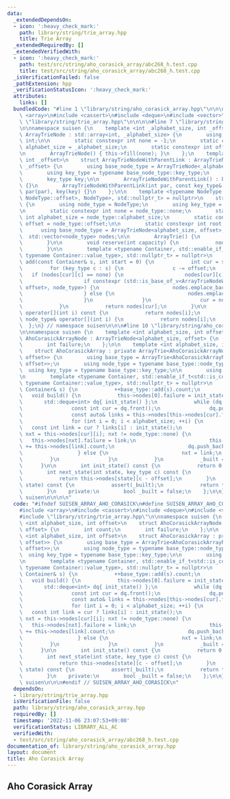 ```yaml
---
data:
  _extendedDependsOn:
  - icon: ':heavy_check_mark:'
    path: library/string/trie_array.hpp
    title: Trie Array
  _extendedRequiredBy: []
  _extendedVerifiedWith:
  - icon: ':heavy_check_mark:'
    path: test/src/string/aho_corasick_array/abc268_h.test.cpp
    title: test/src/string/aho_corasick_array/abc268_h.test.cpp
  _isVerificationFailed: false
  _pathExtension: hpp
  _verificationStatusIcon: ':heavy_check_mark:'
  attributes:
    links: []
  bundledCode: "#line 1 \"library/string/aho_corasick_array.hpp\"\n\n\n\n#include\
    \ <array>\n#include <cassert>\n#include <deque>\n#include <vector>\n\n#line 1\
    \ \"library/string/trie_array.hpp\"\n\n\n\n#line 7 \"library/string/trie_array.hpp\"\
    \n\nnamespace suisen {\n    template <int _alphabet_size, int _offset>\n    struct\
    \ ArrayTrieNode : std::array<int, _alphabet_size> {\n        using key_type =\
    \ int;\n\n        static constexpr int none = -1;\n        static constexpr int\
    \ alphabet_size = _alphabet_size;\n        static constexpr int offset = _offset;\n\
    \n        ArrayTrieNode() { this->fill(none); }\n    };\n    template <int _alphabet_size,\
    \ int _offset>\n    struct ArrayTrieNodeWithParentLink : ArrayTrieNode<_alphabet_size,\
    \ _offset> {\n        using base_node_type = ArrayTrieNode<_alphabet_size, _offset>;\n\
    \        using key_type = typename base_node_type::key_type;\n        int par;\n\
    \        key_type key;\n\n        ArrayTrieNodeWithParentLink() : base_node_type()\
    \ {}\n        ArrayTrieNodeWithParentLink(int par, const key_type& key) : base_node_type(),\
    \ par(par), key(key) {}\n    };\n\n    template <typename NodeType, std::enable_if_t<std::is_base_of_v<ArrayTrieNode<NodeType::alphabet_size,\
    \ NodeType::offset>, NodeType>, std::nullptr_t> = nullptr>\n    struct ArrayTrie\
    \ {\n        using node_type = NodeType;\n        using key_type = typename node_type::key_type;\n\
    \n        static constexpr int none = node_type::none;\n        static constexpr\
    \ int alphabet_size = node_type::alphabet_size;\n        static constexpr int\
    \ offset = node_type::offset;\n\n        static constexpr int root = 0;\n\n  \
    \      using base_node_type = ArrayTrieNode<alphabet_size, offset>;\n\n      \
    \  std::vector<node_type> nodes;\n\n        ArrayTrie() {\n            nodes.emplace_back();\n\
    \        }\n\n        void reserve(int capacity) {\n            nodes.reserve(capacity);\n\
    \        }\n\n        template <typename Container, std::enable_if_t<std::is_constructible_v<key_type,\
    \ typename Container::value_type>, std::nullptr_t> = nullptr>\n        node_type&\
    \ add(const Container& s, int start = 0) {\n            int cur = start;\n   \
    \         for (key_type c : s) {\n                c -= offset;\n             \
    \   if (nodes[cur][c] == none) {\n                    nodes[cur][c] = nodes.size();\n\
    \                    if constexpr (std::is_base_of_v<ArrayTrieNodeWithParentLink<alphabet_size,\
    \ offset>, node_type>) {\n                        nodes.emplace_back(cur, c);\n\
    \                    } else {\n                        nodes.emplace_back();\n\
    \                    }\n                }\n                cur = nodes[cur][c];\n\
    \            }\n            return nodes[cur];\n        }\n\n        const node_type&\
    \ operator[](int i) const {\n            return nodes[i];\n        }\n       \
    \ node_type& operator[](int i) {\n            return nodes[i];\n        }\n  \
    \  };\n} // namespace suisen\n\n\n#line 10 \"library/string/aho_corasick_array.hpp\"\
    \n\nnamespace suisen {\n    template <int alphabet_size, int offset>\n    struct\
    \ AhoCorasickArrayNode : ArrayTrieNode<alphabet_size, offset> {\n        int count;\n\
    \        int failure;\n    };\n\n    template <int alphabet_size, int offset>\n\
    \    struct AhoCorasickArray : private ArrayTrie<AhoCorasickArrayNode<alphabet_size,\
    \ offset>> {\n        using base_type = ArrayTrie<AhoCorasickArrayNode<alphabet_size,\
    \ offset>>;\n        using node_type = typename base_type::node_type;\n      \
    \  using key_type = typename base_type::key_type;\n\n        using base_type::base_type;\n\
    \n        template <typename Container, std::enable_if_t<std::is_constructible_v<key_type,\
    \ typename Container::value_type>, std::nullptr_t> = nullptr>\n        void add(const\
    \ Container& s) {\n            ++base_type::add(s).count;\n        }\n\n     \
    \   void build() {\n            this->nodes[0].failure = init_state();\n     \
    \       std::deque<int> dq{ init_state() };\n            while (dq.size()) {\n\
    \                const int cur = dq.front();\n                dq.pop_front();\n\
    \                const auto& links = this->nodes[this->nodes[cur].failure];\n\
    \                for (int i = 0; i < alphabet_size; ++i) {\n                 \
    \   const int link = cur ? links[i] : init_state();\n                    if (int&\
    \ nxt = this->nodes[cur][i]; nxt != node_type::none) {\n                     \
    \   this->nodes[nxt].failure = link;\n                        this->nodes[nxt].count\
    \ += this->nodes[link].count;\n                        dq.push_back(nxt);\n  \
    \                  } else {\n                        nxt = link;\n           \
    \         }\n                }\n            }\n            _built = true;\n  \
    \      }\n\n        int init_state() const {\n            return 0;\n        }\n\
    \        int next_state(int state, key_type c) const {\n            assert(_built);\n\
    \            return this->nodes[state][c - offset];\n        }\n        int count_suffix_matching(int\
    \ state) const {\n            assert(_built);\n            return this->nodes[state].count;\n\
    \        }\n    private:\n        bool _built = false;\n    };\n\n} // namespace\
    \ suisen\n\n\n\n"
  code: "#ifndef SUISEN_ARRAY_AHO_CORASICK\n#define SUISEN_ARRAY_AHO_CORASICK\n\n\
    #include <array>\n#include <cassert>\n#include <deque>\n#include <vector>\n\n\
    #include \"library/string/trie_array.hpp\"\n\nnamespace suisen {\n    template\
    \ <int alphabet_size, int offset>\n    struct AhoCorasickArrayNode : ArrayTrieNode<alphabet_size,\
    \ offset> {\n        int count;\n        int failure;\n    };\n\n    template\
    \ <int alphabet_size, int offset>\n    struct AhoCorasickArray : private ArrayTrie<AhoCorasickArrayNode<alphabet_size,\
    \ offset>> {\n        using base_type = ArrayTrie<AhoCorasickArrayNode<alphabet_size,\
    \ offset>>;\n        using node_type = typename base_type::node_type;\n      \
    \  using key_type = typename base_type::key_type;\n\n        using base_type::base_type;\n\
    \n        template <typename Container, std::enable_if_t<std::is_constructible_v<key_type,\
    \ typename Container::value_type>, std::nullptr_t> = nullptr>\n        void add(const\
    \ Container& s) {\n            ++base_type::add(s).count;\n        }\n\n     \
    \   void build() {\n            this->nodes[0].failure = init_state();\n     \
    \       std::deque<int> dq{ init_state() };\n            while (dq.size()) {\n\
    \                const int cur = dq.front();\n                dq.pop_front();\n\
    \                const auto& links = this->nodes[this->nodes[cur].failure];\n\
    \                for (int i = 0; i < alphabet_size; ++i) {\n                 \
    \   const int link = cur ? links[i] : init_state();\n                    if (int&\
    \ nxt = this->nodes[cur][i]; nxt != node_type::none) {\n                     \
    \   this->nodes[nxt].failure = link;\n                        this->nodes[nxt].count\
    \ += this->nodes[link].count;\n                        dq.push_back(nxt);\n  \
    \                  } else {\n                        nxt = link;\n           \
    \         }\n                }\n            }\n            _built = true;\n  \
    \      }\n\n        int init_state() const {\n            return 0;\n        }\n\
    \        int next_state(int state, key_type c) const {\n            assert(_built);\n\
    \            return this->nodes[state][c - offset];\n        }\n        int count_suffix_matching(int\
    \ state) const {\n            assert(_built);\n            return this->nodes[state].count;\n\
    \        }\n    private:\n        bool _built = false;\n    };\n\n} // namespace\
    \ suisen\n\n\n#endif // SUISEN_ARRAY_AHO_CORASICK\n"
  dependsOn:
  - library/string/trie_array.hpp
  isVerificationFile: false
  path: library/string/aho_corasick_array.hpp
  requiredBy: []
  timestamp: '2022-11-06 23:07:53+09:00'
  verificationStatus: LIBRARY_ALL_AC
  verifiedWith:
  - test/src/string/aho_corasick_array/abc268_h.test.cpp
documentation_of: library/string/aho_corasick_array.hpp
layout: document
title: Aho Corasick Array
---
```

## Aho Corasick Array